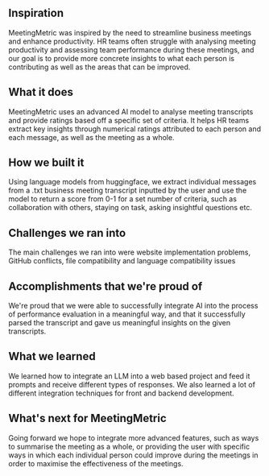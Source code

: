## Inspiration
MeetingMetric was inspired by the need to streamline business meetings and enhance productivity. HR teams often struggle with analysing meeting productivity and assessing team performance during these meetings, and our goal is to provide more concrete insights to what each person is contributing as well as the areas that can be improved.

## What it does
MeetingMetric uses an advanced AI model to analyse meeting transcripts and provide ratings based off a specific set of criteria. It helps HR teams extract key insights through numerical ratings attributed to each person and each message, as well as the meeting as a whole.

## How we built it
Using language models from huggingface, we extract individual messages from a .txt business meeting transcript inputted by the user and use the model to return a score from 0-1 for a set number of criteria, such as collaboration with others, staying on task, asking insightful questions etc.

## Challenges we ran into
The main challenges we ran into were website implementation problems, GitHub conflicts, file compatibility and language compatibility issues

## Accomplishments that we're proud of
We're proud that we were able to successfully integrate AI into the process of performance evaluation in a meaningful way, and that it successfully parsed the transcript and gave us meaningful insights on the given transcripts.

## What we learned
We learned how to integrate an LLM into a web based project and feed it prompts and receive different types of responses. We also learned a lot of different integration techniques for front and backend development.

## What's next for MeetingMetric
Going forward we hope to integrate more advanced features, such as ways to summarise the meeting as a whole, or providing the user with specific ways in which each individual person could improve during the meetings in order to maximise the effectiveness of the meetings. 
